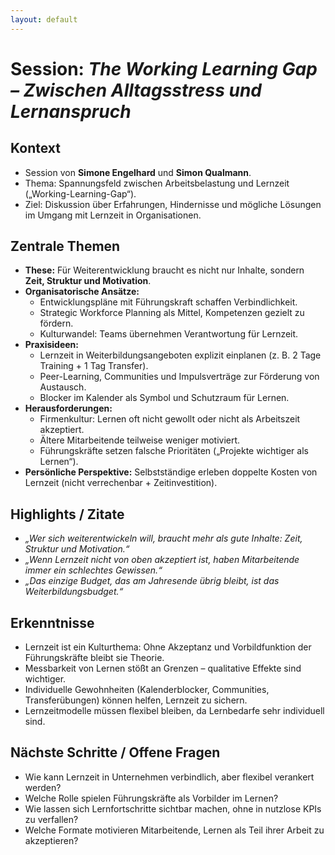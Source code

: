 ```yaml
---
layout: default
---
```


# Session: *The Working Learning Gap – Zwischen Alltagsstress und Lernanspruch*

## Kontext
- Session von **Simone Engelhard** und **Simon Qualmann**.  
- Thema: Spannungsfeld zwischen Arbeitsbelastung und Lernzeit („Working-Learning-Gap“).  
- Ziel: Diskussion über Erfahrungen, Hindernisse und mögliche Lösungen im Umgang mit Lernzeit in Organisationen.  

## Zentrale Themen
- **These:** Für Weiterentwicklung braucht es nicht nur Inhalte, sondern **Zeit, Struktur und Motivation**.  
- **Organisatorische Ansätze:**  
  - Entwicklungspläne mit Führungskraft schaffen Verbindlichkeit.  
  - Strategic Workforce Planning als Mittel, Kompetenzen gezielt zu fördern.  
  - Kulturwandel: Teams übernehmen Verantwortung für Lernzeit.  
- **Praxisideen:**  
  - Lernzeit in Weiterbildungsangeboten explizit einplanen (z. B. 2 Tage Training + 1 Tag Transfer).  
  - Peer-Learning, Communities und Impulsverträge zur Förderung von Austausch.  
  - Blocker im Kalender als Symbol und Schutzraum für Lernen.  
- **Herausforderungen:**  
  - Firmenkultur: Lernen oft nicht gewollt oder nicht als Arbeitszeit akzeptiert.  
  - Ältere Mitarbeitende teilweise weniger motiviert.  
  - Führungskräfte setzen falsche Prioritäten („Projekte wichtiger als Lernen“).  
- **Persönliche Perspektive:** Selbstständige erleben doppelte Kosten von Lernzeit (nicht verrechenbar + Zeitinvestition).  

## Highlights / Zitate
- *„Wer sich weiterentwickeln will, braucht mehr als gute Inhalte: Zeit, Struktur und Motivation.“*  
- *„Wenn Lernzeit nicht von oben akzeptiert ist, haben Mitarbeitende immer ein schlechtes Gewissen.“*  
- *„Das einzige Budget, das am Jahresende übrig bleibt, ist das Weiterbildungsbudget.“*  

## Erkenntnisse
- Lernzeit ist ein Kulturthema: Ohne Akzeptanz und Vorbildfunktion der Führungskräfte bleibt sie Theorie.  
- Messbarkeit von Lernen stößt an Grenzen – qualitative Effekte sind wichtiger.  
- Individuelle Gewohnheiten (Kalenderblocker, Communities, Transferübungen) können helfen, Lernzeit zu sichern.  
- Lernzeitmodelle müssen flexibel bleiben, da Lernbedarfe sehr individuell sind.  

## Nächste Schritte / Offene Fragen
- Wie kann Lernzeit in Unternehmen verbindlich, aber flexibel verankert werden?  
- Welche Rolle spielen Führungskräfte als Vorbilder im Lernen?  
- Wie lassen sich Lernfortschritte sichtbar machen, ohne in nutzlose KPIs zu verfallen?  
- Welche Formate motivieren Mitarbeitende, Lernen als Teil ihrer Arbeit zu akzeptieren?  
